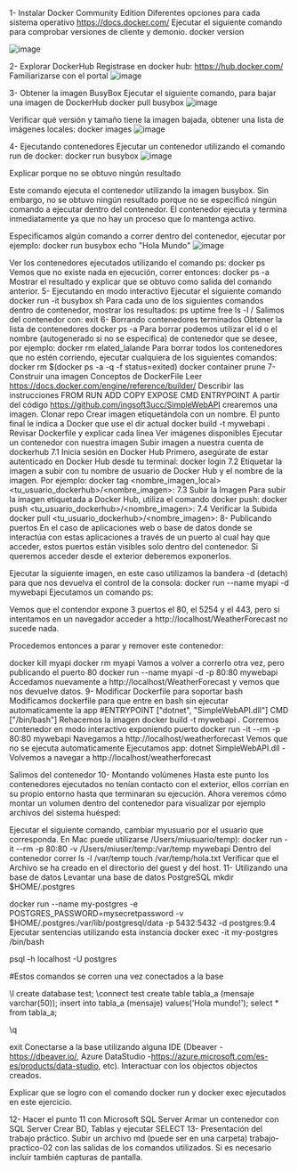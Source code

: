 1- Instalar Docker Community Edition
Diferentes opciones para cada sistema operativo
https://docs.docker.com/
Ejecutar el siguiente comando para comprobar versiones de cliente y demonio.
docker version

![image](https://github.com/user-attachments/assets/745f8e13-7e9a-47a5-ac56-c4d36e14765c)

2- Explorar DockerHub
Registrase en docker hub: https://hub.docker.com/
Familiarizarse con el portal
![image](https://github.com/user-attachments/assets/0e1e84e8-c302-4eff-a22c-e21882461090)


3- Obtener la imagen BusyBox
Ejecutar el siguiente comando, para bajar una imagen de DockerHub
docker pull busybox
![image](https://github.com/user-attachments/assets/aa430563-d174-4299-8e94-f854fbff42ea)

Verificar qué versión y tamaño tiene la imagen bajada, obtener una lista de imágenes locales:
docker images
![image](https://github.com/user-attachments/assets/0c4b9f86-f440-453f-bd42-0ba70b6f1dfd)

4- Ejecutando contenedores
Ejecutar un contenedor utilizando el comando run de docker:
docker run busybox
![image](https://github.com/user-attachments/assets/c2e98845-f740-44a3-abc6-28e284bb1b65)

Explicar porque no se obtuvo ningún resultado

Este comando ejecuta el contenedor utilizando la imagen busybox. Sin embargo, no se obtuvo ningún resultado porque no se especificó ningún comando a ejecutar dentro del contenedor. El contenedor ejecuta y termina inmediatamente ya que no hay un proceso que lo mantenga activo.

Especificamos algún comando a correr dentro del contenedor, ejecutar por ejemplo:
docker run busybox echo "Hola Mundo"
![image](https://github.com/user-attachments/assets/5c3a753c-005b-4d79-9b73-f1c43914b4e0)

Ver los contenedores ejecutados utilizando el comando ps:
docker ps
Vemos que no existe nada en ejecución, correr entonces:
docker ps -a
Mostrar el resultado y explicar que se obtuvo como salida del comando anterior.
5- Ejecutando en modo interactivo
Ejecutar el siguiente comando
docker run -it busybox sh
Para cada uno de los siguientes comandos dentro de contenedor, mostrar los resultados:
ps
uptime
free
ls -l /
Salimos del contenedor con:
exit
6- Borrando contenedores terminados
Obtener la lista de contenedores
docker ps -a
Para borrar podemos utilizar el id o el nombre (autogenerado si no se especifica) de contenedor que se desee, por ejemplo:
docker rm elated_lalande
Para borrar todos los contenedores que no estén corriendo, ejecutar cualquiera de los siguientes comandos:
docker rm $(docker ps -a -q -f status=exited)
docker container prune
7- Construir una imagen
Conceptos de DockerFile
Leer https://docs.docker.com/engine/reference/builder/
Describir las instrucciones
FROM
RUN
ADD
COPY
EXPOSE
CMD
ENTRYPOINT
A partir del código https://github.com/ingsoft3ucc/SimpleWebAPI crearemos una imagen.
Clonar repo
Crear imagen etiquetándola con un nombre. El punto final le indica a Docker que use el dir actual
docker build -t mywebapi .
Revisar Dockerfile y explicar cada línea
Ver imágenes disponibles
Ejecutar un contenedor con nuestra imagen
Subir imagen a nuestra cuenta de dockerhub
7.1 Inicia sesión en Docker Hub
Primero, asegúrate de estar autenticado en Docker Hub desde tu terminal:
docker login
7.2 Etiquetar la imagen a subir con tu nombre de usuario de Docker Hub y el nombre de la imagen. Por ejemplo:
docker tag <nombre_imagen_local> <tu_usuario_dockerhub>/<nombre_imagen>:<tag>
7.3 Subir la Imagen
Para subir la imagen etiquetada a Docker Hub, utiliza el comando docker push:
docker push <tu_usuario_dockerhub>/<nombre_imagen>:<tag>
7.4 Verificar la Subida
docker pull <tu_usuario_dockerhub>/<nombre_imagen>:<tag>
8- Publicando puertos
En el caso de aplicaciones web o base de datos donde se interactúa con estas aplicaciones a través de un puerto al cual hay que acceder, estos puertos están visibles solo dentro del contenedor. Si queremos acceder desde el exterior deberemos exponerlos.

Ejecutar la siguiente imagen, en este caso utilizamos la bandera -d (detach) para que nos devuelva el control de la consola:
docker run --name myapi -d mywebapi
Ejecutamos un comando ps:

Vemos que el contendor expone 3 puertos el 80, el 5254 y el 443, pero si intentamos en un navegador acceder a http://localhost/WeatherForecast no sucede nada.

Procedemos entonces a parar y remover este contenedor:

docker kill myapi
docker rm myapi
Vamos a volver a correrlo otra vez, pero publicando el puerto 80
docker run --name myapi -d -p 80:80 mywebapi
Accedamos nuevamente a http://localhost/WeatherForecast y vemos que nos devuelve datos.
9- Modificar Dockerfile para soportar bash
Modificamos dockerfile para que entre en bash sin ejecutar automaticamente la app
#ENTRYPOINT ["dotnet", "SimpleWebAPI.dll"]
CMD ["/bin/bash"]
Rehacemos la imagen
docker build -t mywebapi .
Corremos contenedor en modo interactivo exponiendo puerto
docker run -it --rm -p 80:80 mywebapi
Navegamos a http://localhost/weatherforecast
Vemos que no se ejecuta automaticamente
Ejecutamos app:
dotnet SimpleWebAPI.dll
-Volvemos a navegar a http://localhost/weatherforecast

Salimos del contenedor
10- Montando volúmenes
Hasta este punto los contenedores ejecutados no tenían contacto con el exterior, ellos corrían en su propio entorno hasta que terminaran su ejecución. Ahora veremos cómo montar un volumen dentro del contenedor para visualizar por ejemplo archivos del sistema huésped:

Ejecutar el siguiente comando, cambiar myusuario por el usuario que corresponda. En Mac puede utilizarse /Users/miusuario/temp):
docker run -it --rm -p 80:80 -v /Users/miuser/temp:/var/temp  mywebapi
Dentro del contenedor correr
ls -l /var/temp
touch /var/temp/hola.txt
Verificar que el Archivo se ha creado en el directorio del guest y del host.
11- Utilizando una base de datos
Levantar una base de datos PostgreSQL
mkdir $HOME/.postgres

docker run --name my-postgres -e POSTGRES_PASSWORD=mysecretpassword -v $HOME/.postgres:/var/lib/postgresql/data -p 5432:5432 -d postgres:9.4
Ejecutar sentencias utilizando esta instancia
docker exec -it my-postgres /bin/bash

psql -h localhost -U postgres

#Estos comandos se corren una vez conectados a la base

\l
create database test;
\connect test
create table tabla_a (mensaje varchar(50));
insert into tabla_a (mensaje) values('Hola mundo!');
select * from tabla_a;

\q

exit
Conectarse a la base utilizando alguna IDE (Dbeaver - https://dbeaver.io/, Azure DataStudio -https://azure.microsoft.com/es-es/products/data-studio, etc). Interactuar con los objectos objectos creados.

Explicar que se logro con el comando docker run y docker exec ejecutados en este ejercicio.

12- Hacer el punto 11 con Microsoft SQL Server
Armar un contenedor con SQL Server
Crear BD, Tablas y ejecutar SELECT
13- Presentación del trabajo práctico.
Subir un archivo md (puede ser en una carpeta) trabajo-practico-02 con las salidas de los comandos utilizados. Si es necesario incluir también capturas de pantalla.
